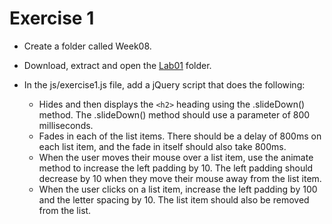 # Exercise 1

- Create a folder called Week08.
- Download, extract and open the [Lab01](archives/lab01.zip) folder.

- In the js/exercise1.js file, add a jQuery script that does the following:
  - Hides and then displays the `<h2>` heading using the .slideDown() method. The .slideDown() method should use a parameter of 800 milliseconds.
  - Fades in each of the list items. There should be a delay of 800ms on each list item, and the fade in itself should also take 800ms.
  - When the user moves their mouse over a list item, use the animate method to increase the left padding by 10. The left padding should decrease by 10 when they move their mouse away from the list item.
  - When the user clicks on a list item, increase the left padding by 100 and the letter spacing by 10. The list item should also be removed from the list.
